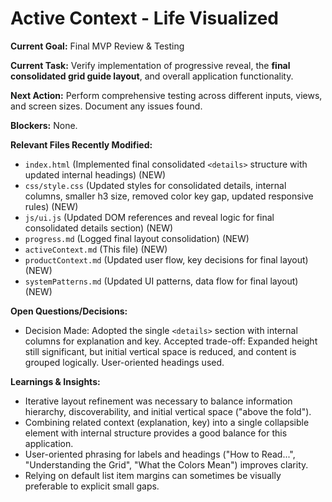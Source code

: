 # Active Context - Life Visualized

**Current Goal:** Final MVP Review & Testing

**Current Task:** Verify implementation of progressive reveal, the **final consolidated grid guide layout**, and overall application functionality.

**Next Action:** Perform comprehensive testing across different inputs, views, and screen sizes. Document any issues found.

**Blockers:** None.

**Relevant Files Recently Modified:**

*   `index.html` (Implemented final consolidated `<details>` structure with updated internal headings) (NEW)
*   `css/style.css` (Updated styles for consolidated details, internal columns, smaller h3 size, removed color key gap, updated responsive rules) (NEW)
*   `js/ui.js` (Updated DOM references and reveal logic for final consolidated details section) (NEW)
*   `progress.md` (Logged final layout consolidation) (NEW)
*   `activeContext.md` (This file) (NEW)
*   `productContext.md` (Updated user flow, key decisions for final layout) (NEW)
*   `systemPatterns.md` (Updated UI patterns, data flow for final layout) (NEW)

**Open Questions/Decisions:**

*   Decision Made: Adopted the single `<details>` section with internal columns for explanation and key. Accepted trade-off: Expanded height still significant, but initial vertical space is reduced, and content is grouped logically. User-oriented headings used.

**Learnings & Insights:**

*   Iterative layout refinement was necessary to balance information hierarchy, discoverability, and initial vertical space ("above the fold").
*   Combining related context (explanation, key) into a single collapsible element with internal structure provides a good balance for this application.
*   User-oriented phrasing for labels and headings ("How to Read...", "Understanding the Grid", "What the Colors Mean") improves clarity.
*   Relying on default list item margins can sometimes be visually preferable to explicit small gaps.
